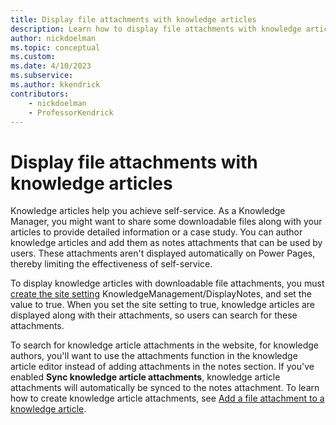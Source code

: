 ```yaml
---
title: Display file attachments with knowledge articles
description: Learn how to display file attachments with knowledge articles on Power Pages.
author: nickdoelman
ms.topic: conceptual
ms.custom: 
ms.date: 4/10/2023
ms.subservice: 
ms.author: kkendrick
contributors:
    - nickdoelman
    - ProfessorKendrick
---
```


# Display file attachments with knowledge articles

Knowledge articles help you achieve self-service. As a Knowledge Manager, you might want to share some downloadable files along with your articles to provide detailed information or a case study. You can author knowledge articles and add them as notes attachments that can be used by users. These attachments aren't displayed automatically on Power Pages, thereby limiting the effectiveness of self-service.

To display knowledge articles with downloadable file attachments, you must [create the site setting](/power-apps/maker/portals/configure/configure-site-settings) KnowledgeManagement/DisplayNotes, and set the value to true. When you set the site setting to true, knowledge articles are displayed along with their attachments, so users can search for these attachments.

To search for knowledge article attachments in the website, for knowledge authors, you'll want to use the attachments function in the knowledge article editor instead of adding attachments in the notes section. If you've enabled **Sync knowledge article attachments**, knowledge article attachments will automatically be synced to the notes attachment. To learn how to create knowledge article attachments, see [Add a file attachment to a knowledge article](/dynamics365/customer-service/customer-service-hub-user-guide-knowledge-article#add-a-file-attachment-to-a-knowledge-article).
